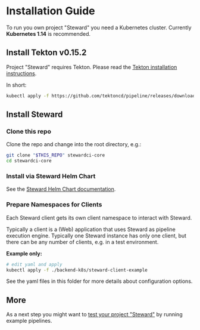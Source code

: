 # Installation Guide

To run you own project "Steward" you need a Kubernetes cluster.
Currently **Kubernetes 1.14** is recommended.

## Install Tekton v0.15.2

Project "Steward" requires Tekton. Please read the [Tekton installation instructions][tekton-install].

In short:

```bash
kubectl apply -f https://github.com/tektoncd/pipeline/releases/download/v0.15.2/release.yaml
```

## Install Steward

### Clone this repo

Clone the repo and change into the root directory, e.g.:

```bash
git clone "$THIS_REPO" stewardci-core
cd stewardci-core
```

### Install via Steward Helm Chart

See the [Steward Helm Chart documentation](../../charts/steward/README.md).

### Prepare Namespaces for Clients

Each Steward client gets its own client namespace to interact with Steward.

Typically a client is a (Web) application that uses Steward as pipeline execution engine.
Typically one Steward instance has only one client, but there can be any number of clients, e.g. in a test environment.

**Example only:**

```bash
# edit yaml and apply
kubectl apply -f ./backend-k8s/steward-client-example
```

See the yaml files in this folder for more details about configuration options.

## More

As a next step you might want to [test your project "Steward"](../examples/README.md) by running example pipelines.



[tekton-install]: https://github.com/tektoncd/pipeline/blob/master/docs/install.md
